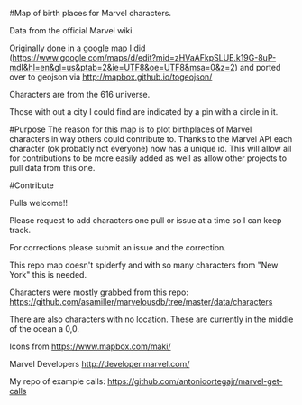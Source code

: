 #Map of birth places for Marvel characters.

Data from the official Marvel wiki.

Originally done in a google map I did (https://www.google.com/maps/d/edit?mid=zHVaAFkpSLUE.k19G-8uP-mdI&hl=en&gl=us&ptab=2&ie=UTF8&oe=UTF8&msa=0&z=2) and ported over to geojson via http://mapbox.github.io/togeojson/

Characters are from the 616 universe.

Those with out a city I could find are indicated by a pin with a circle in it.

#Purpose
The reason for this map is to plot birthplaces of Marvel characters in way others could contribute to.
Thanks to the Marvel API each character (ok probably not everyone) now has a unique id.
This will allow all for contributions to be more easily added as well as allow other projects to pull data from this one.

#Contribute

Pulls welcome!!

Please request to add characters one pull or issue at a time so I can keep track.

For corrections please submit an issue and the correction.

This repo map doesn't spiderfy and with so many characters from "New York" this is needed.

Characters were mostly grabbed from this repo: https://github.com/asamiller/marvelousdb/tree/master/data/characters

There are also characters with no location. These are currently in the middle of the ocean a 0,0.


Icons from https://www.mapbox.com/maki/

Marvel Developers http://developer.marvel.com/

My repo of example calls: https://github.com/antonioortegajr/marvel-get-calls
